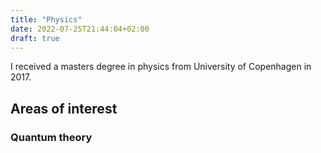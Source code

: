```yaml
---
title: "Physics"
date: 2022-07-25T21:44:04+02:00
draft: true
---
```


I received a masters degree in physics from University of Copenhagen in
2017.

<!--more-->

## Areas of interest

### Quantum theory
